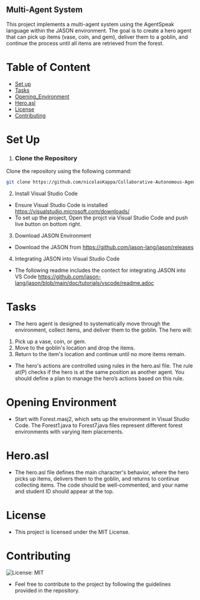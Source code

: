 ## Multi-Agent System

This project implements a multi-agent system using the AgentSpeak language within the JASON environment. The goal is to create a hero agent that can pick up items (vase, coin, and gem), deliver them to a goblin, and continue the process until all items are retrieved from the forest.



# Table of Content
- [Set up](#Set-up)
- [Tasks](#Tasks)
- [Opening_Environment](#opening_Environment)
- [Hero.asl](#Hero.asl)
- [License](#License)
- [Contributing](#Contributing)


# Set Up

1. ### Clone the Repository
Clone the repository using the following command:
```bash
git clone https://github.com/nicolasKappa/Collaborative-Autonomous-Agents.git
```
2. Install Visual Studio Code
- Ensure Visual Studio Code is installed https://visualstudio.microsoft.com/downloads/
- To set up the project, Open the projct via Visual Studio Code and push live button on bottom right.

3. Download JASON Environment
- Download the JASON from https://github.com/jason-lang/jason/releases

4. Integrating JASON into Visual Studio Code
- The following readme includes the contect for integrating JASON into VS Code https://github.com/jason-lang/jason/blob/main/doc/tutorials/vscode/readme.adoc


# Tasks 
* The hero agent is designed to systematically move through the environment, collect items, and deliver them to the goblin. The hero will:

1. Pick up a vase, coin, or gem.
2. Move to the goblin's location and drop the items.
3. Return to the item's location and continue until no more items remain.

* The hero's actions are controlled using rules in the hero.asl file. The rule at(P) checks if the hero is at the same position as another agent. You should define a plan to manage the hero’s actions based on this rule.

# Opening Environment 
- Start with Forest.masj2, which sets up the environment in Visual Studio Code. The Forest1.java to Forest7.java files represent different forest environments with varying item placements.

# Hero.asl
- The hero.asl file defines the main character's behavior, where the hero picks up items, delivers them to the goblin, and returns to continue collecting items. The code should be well-commented, and your name and student ID should appear at the top.

# License 
- This project is licensed under the MIT License.

# Contributing
![License: MIT](https://img.shields.io/badge/License-MIT-yellow.svg)
- Feel free to contribute to the project by following the guidelines provided in the repository.
